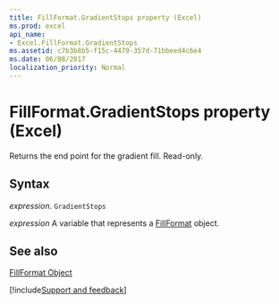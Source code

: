 ```yaml
---
title: FillFormat.GradientStops property (Excel)
ms.prod: excel
api_name:
- Excel.FillFormat.GradientStops
ms.assetid: c7b3b8b5-f15c-4479-357d-71bbeed4c6e4
ms.date: 06/08/2017
localization_priority: Normal
---
```



# FillFormat.GradientStops property (Excel)

Returns the end point for the gradient fill. Read-only.


## Syntax

_expression_. `GradientStops`

_expression_ A variable that represents a [FillFormat](Excel.FillFormat.md) object.


## See also


[FillFormat Object](Excel.FillFormat.md)

[!include[Support and feedback](~/includes/feedback-boilerplate.md)]